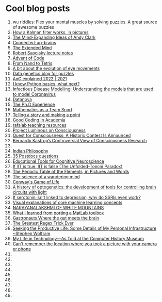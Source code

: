 # Cool blog posts


1. [wu riddles](https://www.ocf.berkeley.edu/~wwu/riddles/intro.shtml): Flex your mental muscles by solving puzzles. A great source of awesome puzzles
2. [How a Kalman filter works, in pictures](https://www.bzarg.com/p/how-a-kalman-filter-works-in-pictures/)
3. [The Mind-Expanding Ideas of Andy Clark](https://www.newyorker.com/magazine/2018/04/02/the-mind-expanding-ideas-of-andy-clark)
4. [Connected-up-brains](https://aeon.co/essays/how-the-brains-of-social-animals-synchronise-and-expand-one-another)
5. [The Extended Mind](https://consc.net/papers/extended.html)
6. [Robert Sapolsky lecture notes](http://www.robertsapolskyrocks.com/)
7. [Advent of Code](https://adventofcode.com/)
8. [From Nand to Tetris](https://www.nand2tetris.org/)
9. [A bit about the evolution of eye movements](https://www.cogsci.nl/blog/bird-brains-and-fish-eyes/148-a-bit-about-the-evolution-of-eye-movements)
10. [Data genetics blog for puzzles](http://www.datagenetics.com/blog.html)
11. [AoC explained 2022 | 2021](https://todd.ginsberg.com/post/advent-of-code/2022/)
12. [I know Python basics, what next?](https://learnbyexample.github.io/python-intermediate/)
13. [Infectious Disease Modelling: Understanding the models that are used to model Coronavirus](https://towardsdatascience.com/infectious-disease-modelling-part-i-understanding-sir-28d60e29fdfc)
14. [Datanova](https://www.datanovia.com/en/)
15. [The Ph.D Experience](https://cseweb.ucsd.edu/~mihir/phd.html)
16. [Mathematics as a Team Sport](https://www.quantamagazine.org/mathematics-as-a-team-sport-20200331/)
17. [Telling a story and making a point](https://clauswilke.com/dataviz/telling-a-story.html)
18. [Good Coding In Academia](https://www.hfstevance.com/blog/goodcode)
19. [rafalab teaching resources](http://rafalab.dfci.harvard.edu/pages/teaching.html)
20. [Project Luminous on Consciousness](http://www.luminous-project.eu/index.php/highlights/)
21. [Quest for Consciousness: A Historic Contest Is Announced](https://mindmatters.ai/2019/10/quest-for-consciousness-a-historic-contest-is-announced/)
22. [Bernardo Kastrup’s Controversial View of Consciousness Research](https://skeptiko.com/bernardo-kastrup-consciousness-research/)
23. 
24. [Indian Philosophy](https://indianphilosophy.substack.com/)
25. [35 Postdocs questions](https://postdocinusa.com/35-questions-to-ask-during-postdoctoral-job-interview/)
26. [Educational Tools for Cognitive Neuroscience](https://www.gocognitive.net/)
27. [If IIT is true, IIT is false (The Unfolded-Tononi Paradox)](https://matthiasmichel.blogspot.com/?m=1)
28. [The Periodic Table of the Elements, in Pictures and Words](https://elements.wlonk.com/index.htm)
29. [The science of a wandering mind](https://knowablemagazine.org/article/mind/2022/science-wandering-mind)
30. [Conway's Game of Life](https://visualize-it.github.io/conway_game/simulation.html)
31. [A history of optogenetics: the development of tools for controlling brain circuits with light](https://facultyopinions.com/prime/reports/b/3/11/#bib-029)
32. [If serotonin isn't linked to depression, why do SSRIs even work?](https://erikhoel.substack.com/p/if-serotonin-isnt-linked-to-depression)
33. [Visual explanations of core machine learning concepts](https://mlu-explain.github.io/)
34. [NARAYANALAKSHMI OF WHITE MOUNTAINS](https://narayanalakshmi.blogspot.com/)
35. [What I learned from porting a MatLab toolbox](https://www.adina-wagner.com/posts/portcode/_portmatlab/)
36. [Gastronauts Where the gut meets the brain](https://thinkgastronauts.com/)
37. [The Greatest Regex Trick Ever](https://www.rexegg.com/regex-best-trick.html)
38. [Seeking the Productive Life: Some Details of My Personal Infrastructure ~Stephen Wolfram](https://writings.stephenwolfram.com/2019/02/seeking-the-productive-life-some-details-of-my-personal-infrastructure/)
39. [My Life in Technology—As Told at the Computer History Museum](https://writings.stephenwolfram.com/2016/04/my-life-in-technology-as-told-at-the-computer-history-museum/)
40. [Can't remember the location where you took a picture with your camera or phone](https://www.pic2map.com/)
41. []()
42. []()
43. []()
44. []()
45. []()
46. []()
47. []()
48. []()
49. []()



